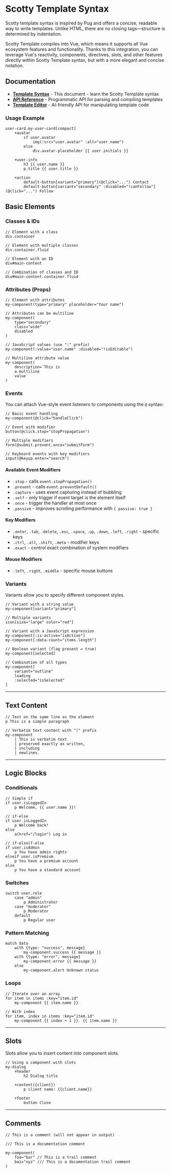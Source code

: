 # Scotty Template Syntax

Scotty template syntax is inspired by Pug and offers a concise, readable way to write templates.
Unlike HTML, there are no closing tags—structure is determined by indentation.

Scotty Template compiles into Vue, which means it supports all Vue ecosystem features and functionality. Thanks to this integration, you can leverage Vue's reactivity, components, directives, slots, and other features directly within Scotty Template syntax, but with a more elegant and concise notation.

## Documentation

- **[Template Syntax](README.md)** - This document - learn the Scotty Template syntax
- **[API Reference](README-API.md)** - Programmatic API for parsing and compiling templates
- **[Template Editor](README-editor.md)** - AI-friendly API for manipulating template code

### Usage Example

```pug
user-card.my-user-card[compact]
    +avatar
        if user.avatar
            img(:src="user.avatar" :alt="user.name")
        else
            div.avatar-placeholder {{ user.initials }}

    +user-info
        h3 {{ user.name }}
        p.title {{ user.title }}

    +action
        default-button[variant="primary"](@click="...") Contact
        default-button[variant="secondary" :disabled="!canFollow"](@click="...") Follow
```

## Basic Elements

### Classes & IDs

```pug
// Element with a class
div.container

// Element with multiple classes
div.container.fluid

// Element with an ID
div#main-content

// Combination of classes and ID
div#main-content.container.fluid
```

### Attributes (Props)

```pug
// Element with attributes
my-component(type="primary" placeholder="Your name")

// Attributes can be multiline
my-component(
    type="secondary"
    class="wide"
    disabled
)

// JavaScript values (use ":" prefix)
my-component(:value="user.name" :disabled="!isEditable")

// Multiline attribute value
my-component(
    description=`This is
    a multiline
    value`
)
```

### Events

You can attach Vue-style event listeners to components using the `@` syntax:

```pug
// Basic event handling
my-component(@click="handleClick")

// Event with modifier
button(@click.stop="stopPropagation")

// Multiple modifiers
form(@submit.prevent.once="submitForm")

// Keyboard events with key modifiers
input(@keyup.enter="search")
```

#### Available Event Modifiers

- `.stop` - calls `event.stopPropagation()`
- `.prevent` - calls `event.preventDefault()`
- `.capture` - uses event capturing instead of bubbling
- `.self` - only trigger if event target is the element itself
- `.once` - trigger the handler at most once
- `.passive` - improves scrolling performance with `{ passive: true }`

#### Key Modifiers

- `.enter`, `.tab`, `.delete`, `.esc`, `.space`, `.up`, `.down`, `.left`, `.right` - specific keys
- `.ctrl`, `.alt`, `.shift`, `.meta` - modifier keys
- `.exact` - control exact combination of system modifiers

#### Mouse Modifiers

- `.left`, `.right`, `.middle` - specific mouse buttons

### Variants

Variants allow you to specify different component styles.

```pug
// Variant with a string value
my-component[variant="primary"]

// Multiple variants
icon[size="large" color="red"]

// Variant with a JavaScript expression
my-component[:is-active="isActive"]
my-component[:data-count="items.length"]

// Boolean variant (flag present = true)
my-component[selected]

// Combination of all types
my-component[
    variant="outline"
    loading
    :selected="isSelected"
]
```

---

## Text Content

```pug
// Text on the same line as the element
p This is a simple paragraph

// Verbatim text content with "|" prefix
my-component
    | This is verbatim text
    | preserved exactly as written,
    | including
    | newlines.
```

---

## Logic Blocks

### Conditionals

```pug
// Simple if
if user.isLoggedIn
    p Welcome, {{ user.name }}!

// if-else
if user.isLoggedIn
    p Welcome back!
else
    a(href="/login") Log in

// if-elseif-else
if user.isAdmin
    p You have admin rights
elseif user.isPremium
    p You have a premium account
else
    p You have a standard account
```

### Switches

```pug
switch user.role
    case "admin"
        p Administrator
    case "moderator"
        p Moderator
    default
        p Regular user
```

### Pattern Matching

```pug
match data
    with {type: "success", message}
        my-component.success {{ message }}
    with {type: "error", message}
        my-component.error {{ message }}
    else
        my-component.alert Unknown status
```

### Loops

```pug
// Iterate over an array
for item in items :key="item.id"
    my-component {{ item.name }}

// With index
for item, index in items :key="item.id"
    my-component {{ index + 1 }}. {{ item.name }}
```

---

## Slots

Slots allow you to insert content into component slots.

```pug
// Using a component with slots
my-dialog
    +header
        h2 Dialog title

    +content({client})
        p client name: {{client.name}}

    +footer
        button Close
```

---

## Comments

```pug
// This is a comment (will not appear in output)

/// This is a documentation comment

my-component(
    foo="bar" // This is a trail comment
    baz="xyz" /// This is a documentation trail comment
)
```
